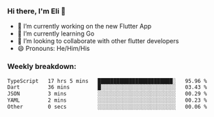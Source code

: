 ### Hi there, I'm Eli 👋
- 🔭 I’m currently working on the new Flutter App
- 🌱 I’m currently learning Go
- 🦄 I’m looking to collaborate with other flutter developers
- 😄 Pronouns: He/Him/His

### Weekly breakdown:
<!--START_SECTION:waka-->

```txt
TypeScript   17 hrs 5 mins   ████████████████████████░   95.96 %
Dart         36 mins         █░░░░░░░░░░░░░░░░░░░░░░░░   03.43 %
JSON         3 mins          ░░░░░░░░░░░░░░░░░░░░░░░░░   00.29 %
YAML         2 mins          ░░░░░░░░░░░░░░░░░░░░░░░░░   00.23 %
Other        0 secs          ░░░░░░░░░░░░░░░░░░░░░░░░░   00.06 %
```

<!--END_SECTION:waka-->
